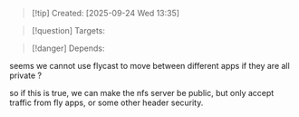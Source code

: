 
>[!tip] Created: [2025-09-24 Wed 13:35]

>[!question] Targets: 

>[!danger] Depends: 

seems we cannot use flycast to move between different apps if they are all private ?

so if this is true, we can make the nfs server be public, but only accept traffic from fly apps, or some other header security.